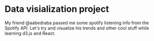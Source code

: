 # Data visialization project

My friend @aabedraba passed me some spotify listening info from the Spotify API. Let's try and visualize his trends and other cool stuff while learning d3.js and React.